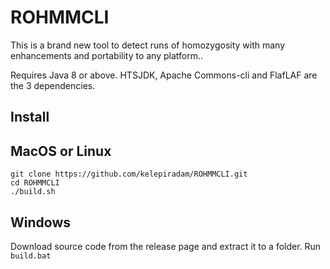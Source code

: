 # ROHMMCLI

This is a brand new tool to detect runs of homozygosity with many enhancements and portability to any platform..

Requires Java 8 or above. HTSJDK, Apache Commons-cli and FlafLAF are the 3 dependencies.

## Install

## MacOS or Linux
```
git clone https://github.com/kelepiradam/ROHMMCLI.git
cd ROHMMCLI
./build.sh
```

## Windows
Download source code from the release page and extract it to a folder. Run ``build.bat``